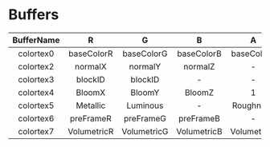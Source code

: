 # Buffers

|BufferName|R|G|B|A|Format|
|:---------:|:---------:|:---------:|:---------:|:---------:|:---------:|
|colortex0|baseColorR|baseColorG|baseColorB|baseColorA|RGBA32F|
|colortex2|normalX|normalY|normalZ|-|RGB32F|
|colortex3|blockID|blockID|-|-|RG32I|
|colortex4|BloomX|BloomY|BloomZ|1|RGBA32F|
|colortex5|Metallic|Luminous|-|Roughness|RGBA32F|
|colortex6|preFrameR|preFrameG|preFrameB|-|RGBA32F|
|colortex7|VolumetricR|VolumetricG|VolumetricB|VolumetricA|RGBA32F|
